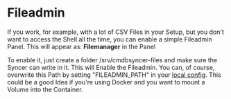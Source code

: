 # Fileadmin

If you work, for example, with a lot of CSV Files in your Setup, but you don't want to access the Shell all the time, you can enable a simple Fileadmin Panel. This will appear as:
__Filemanager__  in the Panel

To enable it, just create a folder /srv/cmdbsyncer-files and make sure the Syncer can write in it.
This will Enable the Fileadmin. You can, of course, overwrite this Path by setting "FILEADMIN_PATH" in your [local config](lcl_config.md). This could be a good Idea if you're using Docker and you want to mount a Volume into the Container.





